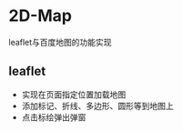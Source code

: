 # 2D-Map
leaflet与百度地图的功能实现

## leaflet
- 实现在页面指定位置加载地图
- 添加标记、折线、多边形、圆形等到地图上
- 点击标绘弹出弹窗
   
    
    

